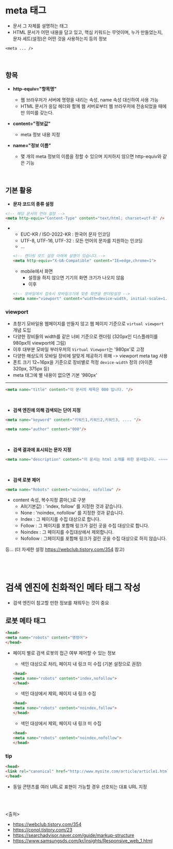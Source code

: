 # meta 태그
- 문서 그 자체를 설명하는 태그
- HTML 문서가 어떤 내용을 담고 있고, 핵심 키워드는 무엇이며, 누가 만들었는지, 문자 세트(설정)은 어떤 것을 사용하는지 등의 정보

`<meta ... />`

<br>

## 항목
- **http-equiv="항목명"**
  - 웹 브라우저가 서버에 명령을 내리는 속성, name 속성 대신하여 사용 가능
  - HTML 문서가 응답 헤더와 함께 웹 서버로부터 웹 브라우저에 전송되었을 때에만 의미를 갖는다.
  
- **content="정보값"**
  - meta 정보 내용 지정

- **name="정보 이름"**
  - 몇 개의 meta 정보의 이름을 정할 수 있으며 지저하지 않으면 http-equiv와 같은 기능

<br>

## 기본 활용

- **문자 코드의 종류 설정**
```html
<!-- 해당 문서의 언어 설정 -->
<meta http-equiv="Content-Type" content="text/html; charset=utf-8" />  
```
-
  - EUC-KR / ISO-2022-KR : 한국어 문자 인코딩
  - UTF-8, UTF-16, UTF-32  : 모든 언어의 문자를 지원하는 인코딩
  - ...
  ```html
  <!-- 렌더링 모드 설정 아래에 설명이 있습니다.-->
  <meta http-equiv="X-UA-Compatible" content="IE=edge,chrome=1"> 
  ```
  - mobile에서 화면
    - 설정을 하지 않으면 기기의 화면 크기가 나오지 않음 
    - 이후
  ```html
  <!-- 모바일에서 접속시 모바일크기에 맞춘 화면을 렌더링설정 -->
  <meta name="viewport" content="width=device-width, initial-scale=1.0, user-scalable=yes"> 
  ```

### viewport
- 초창기 모바일용 웹페이지를 만들지 않고 웹 페이지 기준으로 `virtual viewport` 개념 도입
- 다양한 장비들의 width를 같은 너비 기준으로 렌더링 (320px인 디스플레이를 980px의 viewport에 그림)
- 이후 대부분 모바일 부러우저의 `Virtual Viewport`는 '980px'로 고정
- 다양한 해상도의 모바일 장비에 알맞게 제공하기 위해 -> viewport meta tag 사용
- 폰트 크기 12~16px을 기준으로 장비별로 적정 `device-width` 정의 (아이폰 320px, 375px 등)
- meta 태그에 별 내용이 없으면 기본 '980px'

<hr/>

  ```html
  <meta name="title" content="이 문서의 제목은 000 입니다. "/> 
  ```

<br>

- **검색 엔진에 의해 검색되는 단어 지정**
```html
<meta name="keyword" content="키워드1,키워드2,키워드3, .... "/> 
```
```html
<meta name="author" content="000"/>
```

<br>

- **검색 결과에 표시되는 문자 지정**
```html
<meta name="description" content="이 문서는 html 소개를 위한 문서입니다. ~~~~ "/> 
```

<br>

- **검색 로봇 제어**
```html
<meta name="Robots" content="noindex, nofollow" />
```
- content 속성, 복수지정 콤마(,)로 구분
  - All(기본값) : 'index, follow' 를 지정한 것과 같습니다.
  - None : 'noindex, nofollow' 를 지정한 것과 같습니다.
  - Index : 그 페이지를 수집 대상으로 합니다.
  - Follow : 그 페이지를 포함해 링크가 걸린 곳을 수집 대상으로 합니다.
  - Noindex : 그 페이지를 수집대상에서 제외합니다.
  - Nofollow : 그페이지를 포함해 링크가 걸린 곳을 수집 대상으로 하지 않습니다.

등...
(더 자세한 설정 https://webclub.tistory.com/354 참고)

<br><br>

# 검색 엔진에 친화적인 메타 태그 작성
- 검색 엔진이 참고할 만한 정보를 채워두는 것이 중요

## 로봇 메타 태그
```html
<head>
<meta name="robots" content="명령어">
</head>
```
- 페이지 별로 검색 로봇의 접근 여부 제어할 수 있는 정보

  - 색인 대상으로 처리, 페이지 내 링크 미 수집 (기본 설정으로 권장)
  ```html
  <head>
  <meta name="robots" content="index,nofollow">
  </head>
  ```
  
  - 색인 대상에서 제외, 페이지 내 링크 수집
  ```html
  <head>
  <meta name="robots" content="noindex,follow">
  </head>
  ```
  
  - 색인 대상에서 제외, 페이지 내 링크 미 수집
  ```html
  <head>
  <meta name="robots" content="noindex,nofollow">
  </head>
  ```
  

### tip
```html
<head>
<link rel="canonical" href="http://www.mysite.com/article/article1.html">
</head>
```
- 동일 콘텐츠를 여러 URL로 표현이 가능할 경우 선호되는 대표 URL 지정

<br><br><br>
<출처>
- https://webclub.tistory.com/354
- https://conol.tistory.com/23
- https://searchadvisor.naver.com/guide/markup-structure
- https://www.samsungsds.com/kr/insights/Responsive_web_1.html
